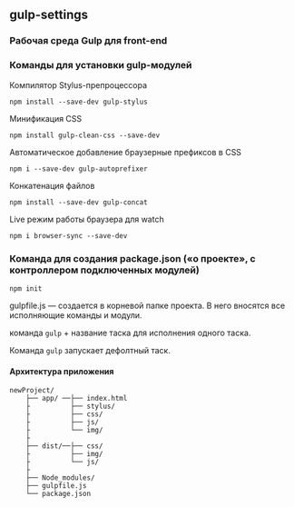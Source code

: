 ## gulp-settings
### Рабочая среда Gulp для front-end

### Команды для установки gulp-модулей

Компилятор Stylus-препроцессора
```
npm install --save-dev gulp-stylus
```
Минификация CSS
```
npm install gulp-clean-css --save-dev
```
Автоматическое добавление браузерные префиксов в CSS
```
npm i --save-dev gulp-autoprefixer
```
Конкатенация файлов
```
npm install --save-dev gulp-concat
```
Live режим работы браузера для watch
```
npm i browser-sync --save-dev
```
### Команда для создания package.json («о проекте», с контроллером подключенных модулей)
```
npm init 
```
gulpfile.js — создается в корневой папке проекта. В него вносятся все исполняющие команды и модули.

команда ```gulp``` + название таска для исполнения одного таска.

Команда ```gulp``` запускает дефолтный таск.

#### Архитектура приложения

```
newProject/
    ├── app/ ──├── index.html
    ├          ├── stylus/
    ├          ├── css/
    ├          ├── js/
    ├          └── img/
    ├           
    ├── dist/──├── css/
    ├          ├── img/
    ├          └── js/
    ├               
    ├── Node_modules/
    ├── gulpfile.js
    └── package.json
```
